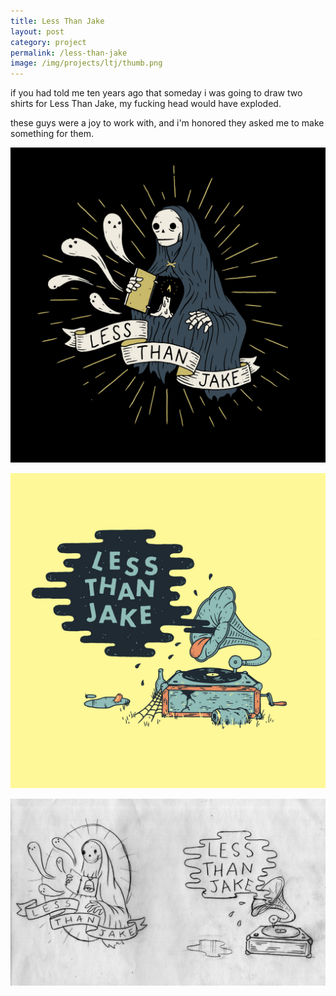 ```yaml
---
title: Less Than Jake
layout: post
category: project
permalink: /less-than-jake
image: /img/projects/ltj/thumb.png
---
```


if you had told me ten years ago that someday i was going to draw two shirts for Less Than Jake, my fucking head would have exploded. 

these guys were a joy to work with, and i'm honored they asked me to make something for them.

![ltj-1](/img/projects/ltj/ltj-1.jpg)

![ltj-1](/img/projects/ltj/ltj-2.jpg)

![ltj-1](/img/projects/ltj/sketches.jpg)